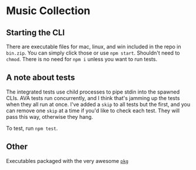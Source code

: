 # Music Collection

## Starting the CLI
There are executable files for mac, linux, and win included in the repo in `bin.zip`. You can simply click those or use `npm start`. Shouldn't need to `chmod`. There is no need for `npm i` unless you want to run tests.

## A note about tests
The integrated tests use child processes to pipe stdin into the spawned CLIs. AVA tests run concurrently, and I think that's jamming up the tests when they all run at once. I've added a `skip` to all tests but the first, and you can remove one `skip` at a time if you'd like to check each test. They will pass this way, otherwise they hang.

To test, run `npm test`.

## Other
Executables packaged with the very awesome [`pkg`](https://github.com/zeit/pkg)